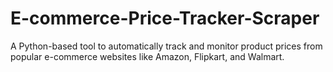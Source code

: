 # E-commerce-Price-Tracker-Scraper
A Python-based tool to automatically track and monitor product prices from popular e-commerce websites like Amazon, Flipkart, and Walmart.
